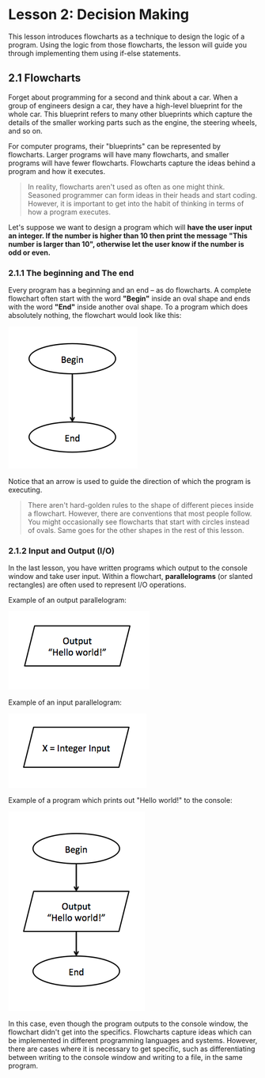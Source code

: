 # Lesson 2: Decision Making

This lesson introduces flowcharts as a technique to design the logic of a program. Using the logic from those flowcharts, the lesson will guide you through implementing them using if-else statements.

## 2.1 Flowcharts
Forget about programming for a second and think about a car. When a group of engineers design a car, they have a high-level blueprint for the whole car. This blueprint refers to many other blueprints which capture the details of the smaller working parts such as the engine, the steering wheels, and so on.

For computer programs, their "blueprints" can be represented by flowcharts. Larger programs will have many flowcharts, and smaller programs will have fewer flowcharts. Flowcharts capture the ideas behind a program and how it executes.

> In reality, flowcharts aren't used as often as one might think. Seasoned programmer can form ideas in their heads and start coding. However, it is important to get into the habit of thinking in terms of how a program executes.

Let's suppose we want to design a program which will **have the user input an integer. If the number is higher than 10 then print the message "This number is larger than 10", otherwise let the user know if the number is odd or even.**

### 2.1.1 The beginning and The end
Every program has a beginning and an end – as do flowcharts. A complete flowchart often start with the word **"Begin"** inside an oval shape and ends with the word **"End"** inside another oval shape. To a program which does absolutely nothing, the flowchart would look like this:

![Empty Flowchart](screenshots/02/EmptyFlowchart.png)

Notice that an arrow is used to guide the direction of which the program is executing.

> There aren't hard-golden rules to the shape of different pieces inside a flowchart. However, there are conventions that most people follow. You might occasionally see flowcharts that start with circles instead of ovals. Same goes for the other shapes in the rest of this lesson.

### 2.1.2 Input and Output (I/O)
In the last lesson, you have written programs which output to the console window and take user input. Within a flowchart, **parallelograms** (or slanted rectangles) are often used to represent I/O operations.

Example of an output parallelogram:

![Output Parallelogram](screenshots/02/OutputParallelogram.png)

Example of an input parallelogram:

![Input Parallelogram](screenshots/02/InputParallelogram.png)

Example of a program which prints out "Hello world!" to the console:

![Hello World Flowchart](screenshots/02/HelloWorldFlowchart.png)

In this case, even though the program outputs to the console window, the flowchart didn't get into the specifics. Flowcharts capture ideas which can be implemented in different programming languages and systems. However, there are cases where it is necessary to get specific, such as differentiating between writing to the console window and writing to a file, in the same program.